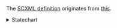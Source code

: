 The [SCXML definition](calc.scxml) originates from [this](https://www.w3.org/TR/scxml/#N11630).

<details>
<summary>Statechart</summary>
<div><img src="calc.svg?sanitize=true"/></div>
</details>
